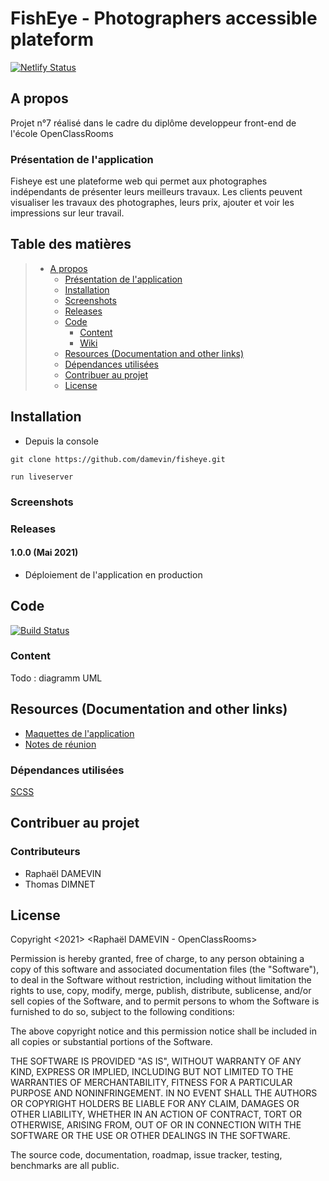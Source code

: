 # FishEye - Photographers accessible plateform

[![Netlify Status](https://api.netlify.com/api/v1/badges/aa789e69-9041-4891-97fc-47267cbc3338/deploy-status)](https://app.netlify.com/sites/musing-goodall-5089ae/deploys)

## A propos

Projet n°7 réalisé dans le cadre du diplôme developpeur front-end de l'école OpenClassRooms

### Présentation de l'application

Fisheye est une plateforme web qui permet aux photographes indépendants de présenter leurs meilleurs travaux.
Les clients peuvent visualiser les travaux des photographes, leurs prix, ajouter et voir les impressions sur leur travail.

## Table des matières

> * [A propos](#a-propos)
>   * [Présentation de l'application](#présentation-de-lapplication)
>   * [Installation](#installation)
>   * [Screenshots](#screenshots)
>   * [Releases](#releases)
>   * [Code](#code)
>     * [Content](#content)
>     * [Wiki](#)
>   * [Resources (Documentation and other links)](#resources-documentation-and-other-links)
>   * [Dépendances utilisées](#dépendances-utilisées)
>   * [Contribuer au projet](#contribuer-au-projet)
>   * [License](#license)

## Installation

* Depuis la console
```
git clone https://github.com/damevin/fisheye.git

run liveserver
```

### Screenshots


### Releases

#### 1.0.0 (Mai 2021)

- Déploiement de l'application en production

## Code

[![Build Status](https://qa.nuxeo.org/jenkins/buildStatus/icon?job=/nuxeo/addons_nuxeo-sample-project-master)](https://qa.nuxeo.org/jenkins/job/nuxeo/job/addons_nuxeo-sample-project-master/)

### Content

Todo : diagramm UML

## Resources (Documentation and other links)

* [Maquettes de l'application](https://www.figma.com/file/pt8xJxC1QffW4HX16QhGZJ/UI-Design-FishEye-FR?node-id=0%3A1)
* [Notes de réunion](https://s3-eu-west-1.amazonaws.com/course.oc-static.com/projects/Front-End+V2/P5+Javascript+%26+Accessibility/Notes+de+re%CC%81union.pdf)

### Dépendances utilisées

[SCSS](https://sass-lang.com/documentation)

## Contribuer au projet

### Contributeurs 

* Raphaël DAMEVIN
* Thomas DIMNET 


## License

Copyright <2021> <Raphaël DAMEVIN - OpenClassRooms>

Permission is hereby granted, free of charge, to any person obtaining a copy of this software and associated documentation files (the "Software"), to deal in the Software without restriction, including without limitation the rights to use, copy, modify, merge, publish, distribute, sublicense, and/or sell copies of the Software, and to permit persons to whom the Software is furnished to do so, subject to the following conditions:

The above copyright notice and this permission notice shall be included in all copies or substantial portions of the Software.

THE SOFTWARE IS PROVIDED "AS IS", WITHOUT WARRANTY OF ANY KIND, EXPRESS OR IMPLIED, INCLUDING BUT NOT LIMITED TO THE WARRANTIES OF MERCHANTABILITY, FITNESS FOR A PARTICULAR PURPOSE AND NONINFRINGEMENT. IN NO EVENT SHALL THE AUTHORS OR COPYRIGHT HOLDERS BE LIABLE FOR ANY CLAIM, DAMAGES OR OTHER LIABILITY, WHETHER IN AN ACTION OF CONTRACT, TORT OR OTHERWISE, ARISING FROM, OUT OF OR IN CONNECTION WITH THE SOFTWARE OR THE USE OR OTHER DEALINGS IN THE SOFTWARE.

The source code, documentation, roadmap, issue tracker, testing, benchmarks are all public.
